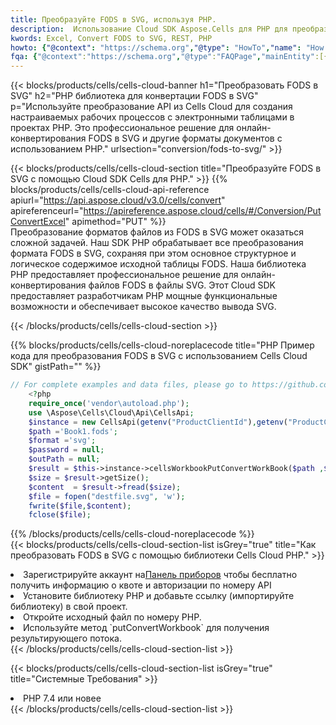 ```yaml
---
title: Преобразуйте FODS в SVG, используя PHP.
description:  Использование Cloud SDK Aspose.Cells для PHP для преобразования файла формата FODS в файл формата SVG.
kwords: Excel, Convert FODS to SVG, REST, PHP
howto: {"@context": "https://schema.org","@type": "HowTo","name": "How to convert FODS to SVG using the Cells Cloud PHP library.","description": "How to convert FODS to SVG using the Cells Cloud PHP library.","image": {"@type": "ImageObject"},"url": "/php/conversion/fods-to-svg/","step": [{ "@type": "HowToStep","name": "How to convert FODS to SVG using the Cells Cloud PHP library. step 1", "image": {"@type": "ImageObject",},"url": "/php/conversion/fods-to-svg/","text": "Register an account at <a href='https://dashboard.aspose.cloud/'>Dashboard</a> to get free API quota & authorization details",},{ "@type": "HowToStep","name": "How to convert FODS to SVG using the Cells Cloud PHP library. step 1", "image": {"@type": "ImageObject",},"url": "/php/conversion/fods-to-svg/","text": "Install PHP library and add the reference (import the library) to your project.",},{ "@type": "HowToStep","name": "How to convert FODS to SVG using the Cells Cloud PHP library. step 1", "image": {"@type": "ImageObject",},"url": "/php/conversion/fods-to-svg/","text": "Open the source file in PHP.",},{ "@type": "HowToStep","name": "How to convert FODS to SVG using the Cells Cloud PHP library. step 1", "image": {"@type": "ImageObject",},"url": "/php/conversion/fods-to-svg/","text": "Use the `putConvertWorkbook` method to retrieve the resulting stream.",}, ],"supply": {"@type": "HowToSupply","name": "document"},"tool": [{"@type": "HowToTool","name": "phpstorm, Visual Studio Code, Eclipse"},{"@type": "HowToTool","name": "Aspose Cells"}],"totalTime": "PT6M"}
fqa: {"@context":"https://schema.org","@type":"FAQPage","mainEntity":[{"@type":"Question","name":"Why convert file formats in C# using REST API?","acceptedAnswer":{"@type":"Answer","text":"Documents are encoded in many ways, and some files may be incompatible with the software you use. To open and read such files, just convert them to appropriate file formats.<br/><ol><li>Install .NET SDK and add the reference (import the library) to your project.</li><li>Open the source file in C# using REST API.</li><li>Call the PutConvertWorkbookRequest() method, passing an output filename with required extension.</li><li>Get the result of conversion as a separate file.</li></ol>"}},{"@type":"Question","name":"What file formats can I convert with your C# library?","acceptedAnswer":{"@type":"Answer","text":"We support a variety of file formats for conversion using .NET library, including XLSX, Excel, xls , PDF, CSV, HTML, Markdown, XML, PNG, JPG, TIFF, Json, TXT and many more."}},{"@type":"Question","name":"What is the maximum allowed file size for conversion using this .NET library?","acceptedAnswer":{"@type":"Answer","text":"There are no file size limits for format conversions using .NET library."}}]}
---
```

{{< blocks/products/cells/cells-cloud-banner h1="Преобразовать FODS в SVG" h2="PHP библиотека для конвертации FODS в SVG" p="Используйте преобразование API из Cells Cloud для создания настраиваемых рабочих процессов с электронными таблицами в проектах PHP. Это профессиональное решение для онлайн-конвертирования FODS в SVG и другие форматы документов с использованием PHP." urlsection="conversion/fods-to-svg/" >}}

{{< blocks/products/cells/cells-cloud-section title="Преобразуйте FODS в SVG с помощью Cloud SDK Cells для PHP." >}}
{{% blocks/products/cells/cells-cloud-api-reference apiurl="https://api.aspose.cloud/v3.0/cells/convert" apireferenceurl="https://apireference.aspose.cloud/cells/#/Conversion/PutConvertExcel" apimethod="PUT" %}}
<br/>
Преобразование форматов файлов из FODS в SVG может оказаться сложной задачей. Наш SDK PHP обрабатывает все преобразования формата FODS в SVG, сохраняя при этом основное структурное и логическое содержимое исходной таблицы FODS. Наша библиотека PHP предоставляет профессиональное решение для онлайн-конвертирования файлов FODS в файлы SVG. Этот Cloud SDK предоставляет разработчикам PHP мощные функциональные возможности и обеспечивает высокое качество вывода SVG.

{{< /blocks/products/cells/cells-cloud-section >}}

{{% blocks/products/cells/cells-cloud-noreplacecode title="PHP Пример кода для преобразования FODS в SVG с использованием Cells Cloud SDK" gistPath="" %}}
 
```php
// For complete examples and data files, please go to https://github.com/aspose-cells-cloud/aspose-cells-cloud-php/
    <?php
    require_once('vendor\autoload.php');
    use \Aspose\Cells\Cloud\Api\CellsApi;
    $instance = new CellsApi(getenv("ProductClientId"),getenv("ProductClientSecret"));
    $path ='Book1.fods';    
    $format ='svg';
    $password = null;
    $outPath = null;      
    $result = $this->instance->cellsWorkbookPutConvertWorkBook($path ,$format, $password,  $outPath);
    $size = $result->getSize();
    $content  = $result->fread($size);
    $file = fopen("destfile.svg", 'w');
    fwrite($file,$content);
    fclose($file);
```
 
{{% /blocks/products/cells/cells-cloud-noreplacecode %}}
<br/>
{{< blocks/products/cells/cells-cloud-section-list isGrey="true" title="Как преобразовать FODS в SVG с помощью библиотеки Cells Cloud PHP." >}}
<li> Зарегистрируйте аккаунт на<a href="https://dashboard.aspose.cloud/">Панель приборов</a> чтобы бесплатно получить информацию о квоте и авторизации по номеру API</li>
<li>Установите библиотеку PHP и добавьте ссылку (импортируйте библиотеку) в свой проект.</li>
<li>Откройте исходный файл по номеру PHP.</li>
<li>Используйте метод `putConvertWorkbook` для получения результирующего потока.</li>
{{< /blocks/products/cells/cells-cloud-section-list >}}

{{< blocks/products/cells/cells-cloud-section-list isGrey="true" title="Системные Требования" >}}
<li>PHP 7.4 или новее</li>
{{< /blocks/products/cells/cells-cloud-section-list >}}

